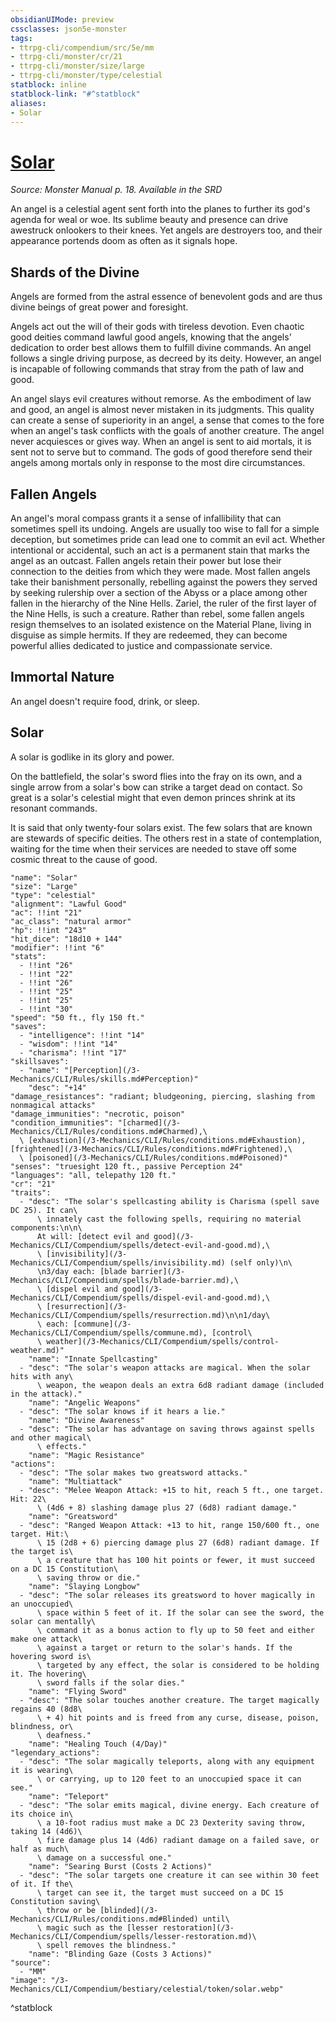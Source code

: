 ```yaml
---
obsidianUIMode: preview
cssclasses: json5e-monster
tags:
- ttrpg-cli/compendium/src/5e/mm
- ttrpg-cli/monster/cr/21
- ttrpg-cli/monster/size/large
- ttrpg-cli/monster/type/celestial
statblock: inline
statblock-link: "#^statblock"
aliases:
- Solar
---
```

# [Solar](3-Mechanics\CLI\Compendium\bestiary\celestial/solar.md)
*Source: Monster Manual p. 18. Available in the <span title='Systems Reference Document (5.1)'>SRD</span>*  

An angel is a celestial agent sent forth into the planes to further its god's agenda for weal or woe. Its sublime beauty and presence can drive awestruck onlookers to their knees. Yet angels are destroyers too, and their appearance portends doom as often as it signals hope.

## Shards of the Divine

Angels are formed from the astral essence of benevolent gods and are thus divine beings of great power and foresight.

Angels act out the will of their gods with tireless devotion. Even chaotic good deities command lawful good angels, knowing that the angels' dedication to order best allows them to fulfill divine commands. An angel follows a single driving purpose, as decreed by its deity. However, an angel is incapable of following commands that stray from the path of law and good.

An angel slays evil creatures without remorse. As the embodiment of law and good, an angel is almost never mistaken in its judgments. This quality can create a sense of superiority in an angel, a sense that comes to the fore when an angel's task conflicts with the goals of another creature. The angel never acquiesces or gives way. When an angel is sent to aid mortals, it is sent not to serve but to command. The gods of good therefore send their angels among mortals only in response to the most dire circumstances.

## Fallen Angels

An angel's moral compass grants it a sense of infallibility that can sometimes spell its undoing. Angels are usually too wise to fall for a simple deception, but sometimes pride can lead one to commit an evil act. Whether intentional or accidental, such an act is a permanent stain that marks the angel as an outcast. Fallen angels retain their power but lose their connection to the deities from which they were made. Most fallen angels take their banishment personally, rebelling against the powers they served by seeking rulership over a section of the Abyss or a place among other fallen in the hierarchy of the Nine Hells. Zariel, the ruler of the first layer of the Nine Hells, is such a creature. Rather than rebel, some fallen angels resign themselves to an isolated existence on the Material Plane, living in disguise as simple hermits. If they are redeemed, they can become powerful allies dedicated to justice and compassionate service.

## Immortal Nature

An angel doesn't require food, drink, or sleep.

## Solar

A solar is godlike in its glory and power.

On the battlefield, the solar's sword flies into the fray on its own, and a single arrow from a solar's bow can strike a target dead on contact. So great is a solar's celestial might that even demon princes shrink at its resonant commands.

It is said that only twenty-four solars exist. The few solars that are known are stewards of specific deities. The others rest in a state of contemplation, waiting for the time when their services are needed to stave off some cosmic threat to the cause of good.

```statblock
"name": "Solar"
"size": "Large"
"type": "celestial"
"alignment": "Lawful Good"
"ac": !!int "21"
"ac_class": "natural armor"
"hp": !!int "243"
"hit_dice": "18d10 + 144"
"modifier": !!int "6"
"stats":
  - !!int "26"
  - !!int "22"
  - !!int "26"
  - !!int "25"
  - !!int "25"
  - !!int "30"
"speed": "50 ft., fly 150 ft."
"saves":
  - "intelligence": !!int "14"
  - "wisdom": !!int "14"
  - "charisma": !!int "17"
"skillsaves":
  - "name": "[Perception](/3-Mechanics/CLI/Rules/skills.md#Perception)"
    "desc": "+14"
"damage_resistances": "radiant; bludgeoning, piercing, slashing from nonmagical attacks"
"damage_immunities": "necrotic, poison"
"condition_immunities": "[charmed](/3-Mechanics/CLI/Rules/conditions.md#Charmed),\
  \ [exhaustion](/3-Mechanics/CLI/Rules/conditions.md#Exhaustion), [frightened](/3-Mechanics/CLI/Rules/conditions.md#Frightened),\
  \ [poisoned](/3-Mechanics/CLI/Rules/conditions.md#Poisoned)"
"senses": "truesight 120 ft., passive Perception 24"
"languages": "all, telepathy 120 ft."
"cr": "21"
"traits":
  - "desc": "The solar's spellcasting ability is Charisma (spell save DC 25). It can\
      \ innately cast the following spells, requiring no material components:\n\n\
      At will: [detect evil and good](/3-Mechanics/CLI/Compendium/spells/detect-evil-and-good.md),\
      \ [invisibility](/3-Mechanics/CLI/Compendium/spells/invisibility.md) (self only)\n\
      \n3/day each: [blade barrier](/3-Mechanics/CLI/Compendium/spells/blade-barrier.md),\
      \ [dispel evil and good](/3-Mechanics/CLI/Compendium/spells/dispel-evil-and-good.md),\
      \ [resurrection](/3-Mechanics/CLI/Compendium/spells/resurrection.md)\n\n1/day\
      \ each: [commune](/3-Mechanics/CLI/Compendium/spells/commune.md), [control\
      \ weather](/3-Mechanics/CLI/Compendium/spells/control-weather.md)"
    "name": "Innate Spellcasting"
  - "desc": "The solar's weapon attacks are magical. When the solar hits with any\
      \ weapon, the weapon deals an extra 6d8 radiant damage (included in the attack)."
    "name": "Angelic Weapons"
  - "desc": "The solar knows if it hears a lie."
    "name": "Divine Awareness"
  - "desc": "The solar has advantage on saving throws against spells and other magical\
      \ effects."
    "name": "Magic Resistance"
"actions":
  - "desc": "The solar makes two greatsword attacks."
    "name": "Multiattack"
  - "desc": "Melee Weapon Attack: +15 to hit, reach 5 ft., one target. Hit: 22\
      \ (4d6 + 8) slashing damage plus 27 (6d8) radiant damage."
    "name": "Greatsword"
  - "desc": "Ranged Weapon Attack: +13 to hit, range 150/600 ft., one target. Hit:\
      \ 15 (2d8 + 6) piercing damage plus 27 (6d8) radiant damage. If the target is\
      \ a creature that has 100 hit points or fewer, it must succeed on a DC 15 Constitution\
      \ saving throw or die."
    "name": "Slaying Longbow"
  - "desc": "The solar releases its greatsword to hover magically in an unoccupied\
      \ space within 5 feet of it. If the solar can see the sword, the solar can mentally\
      \ command it as a bonus action to fly up to 50 feet and either make one attack\
      \ against a target or return to the solar's hands. If the hovering sword is\
      \ targeted by any effect, the solar is considered to be holding it. The hovering\
      \ sword falls if the solar dies."
    "name": "Flying Sword"
  - "desc": "The solar touches another creature. The target magically regains 40 (8d8\
      \ + 4) hit points and is freed from any curse, disease, poison, blindness, or\
      \ deafness."
    "name": "Healing Touch (4/Day)"
"legendary_actions":
  - "desc": "The solar magically teleports, along with any equipment it is wearing\
      \ or carrying, up to 120 feet to an unoccupied space it can see."
    "name": "Teleport"
  - "desc": "The solar emits magical, divine energy. Each creature of its choice in\
      \ a 10-foot radius must make a DC 23 Dexterity saving throw, taking 14 (4d6)\
      \ fire damage plus 14 (4d6) radiant damage on a failed save, or half as much\
      \ damage on a successful one."
    "name": "Searing Burst (Costs 2 Actions)"
  - "desc": "The solar targets one creature it can see within 30 feet of it. If the\
      \ target can see it, the target must succeed on a DC 15 Constitution saving\
      \ throw or be [blinded](/3-Mechanics/CLI/Rules/conditions.md#Blinded) until\
      \ magic such as the [lesser restoration](/3-Mechanics/CLI/Compendium/spells/lesser-restoration.md)\
      \ spell removes the blindness."
    "name": "Blinding Gaze (Costs 3 Actions)"
"source":
  - "MM"
"image": "/3-Mechanics/CLI/Compendium/bestiary/celestial/token/solar.webp"
```
^statblock